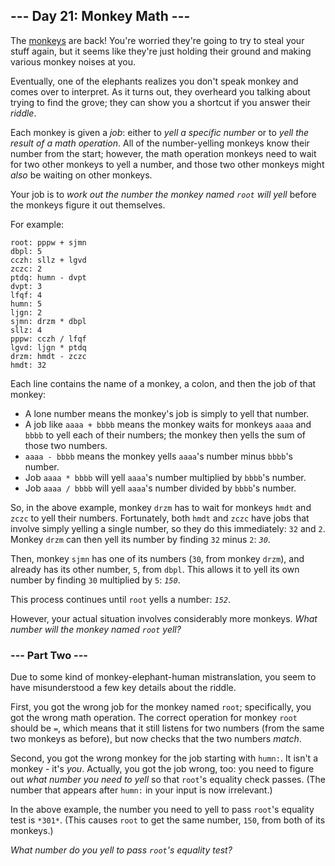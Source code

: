 
## --- Day 21: Monkey Math ---

The [monkeys](/11/README.md) are back! You're worried they're going to try to steal your stuff again, but it seems like they're just holding their ground and making various monkey noises at you.

Eventually, one of the elephants realizes you don't speak monkey and comes over to interpret. As it turns out, they overheard you talking about trying to find the grove; they can show you a shortcut if you answer their *riddle*.

Each monkey is given a *job*: either to *yell a specific number* or to *yell the result of a math operation*. All of the number-yelling monkeys know their number from the start; however, the math operation monkeys need to wait for two other monkeys to yell a number, and those two other monkeys might *also* be waiting on other monkeys.

Your job is to *work out the number the monkey named `root` will yell* before the monkeys figure it out themselves.

For example:

    root: pppw + sjmn
    dbpl: 5
    cczh: sllz + lgvd
    zczc: 2
    ptdq: humn - dvpt
    dvpt: 3
    lfqf: 4
    humn: 5
    ljgn: 2
    sjmn: drzm * dbpl
    sllz: 4
    pppw: cczh / lfqf
    lgvd: ljgn * ptdq
    drzm: hmdt - zczc
    hmdt: 32

Each line contains the name of a monkey, a colon, and then the job of that monkey:

- A lone number means the monkey's job is simply to yell that number.
- A job like `aaaa + bbbb` means the monkey waits for monkeys `aaaa` and `bbbb` to yell each of their numbers; the monkey then yells the sum of those two numbers.
- `aaaa - bbbb` means the monkey yells `aaaa`'s number minus `bbbb`'s number.
- Job `aaaa * bbbb` will yell `aaaa`'s number multiplied by `bbbb`'s number.
- Job `aaaa / bbbb` will yell `aaaa`'s number divided by `bbbb`'s number.

So, in the above example, monkey `drzm` has to wait for monkeys `hmdt` and `zczc` to yell their numbers. Fortunately, both `hmdt` and `zczc` have jobs that involve simply yelling a single number, so they do this immediately: `32` and `2`. Monkey `drzm` can then yell its number by finding `32` minus `2`: *`30`*.

Then, monkey `sjmn` has one of its numbers (`30`, from monkey `drzm`), and already has its other number, `5`, from `dbpl`. This allows it to yell its own number by finding `30` multiplied by `5`: *`150`*.

This process continues until `root` yells a number: *`152`*.

However, your actual situation involves <span title="Advent of Code 2022: Now With Considerably More Monkeys">considerably more monkeys</span>. *What number will the monkey named `root` yell?*

### --- Part Two ---

Due to some kind of monkey-elephant-human mistranslation, you seem to have misunderstood a few key details about the riddle.


First, you got the wrong job for the monkey named `root`; specifically, you got the wrong math operation. The correct operation for monkey `root` should be `=`, which means that it still listens for two numbers (from the same two monkeys as before), but now checks that the two numbers *match*.


Second, you got the wrong monkey for the job starting with `humn:`. It isn't a monkey - it's *you*. Actually, you got the job wrong, too: you need to figure out *what number you need to yell* so that `root`'s equality check passes. (The number that appears after `humn:` in your input is now irrelevant.)


In the above example, the number you need to yell to pass `root`'s equality test is `*301*`. (This causes `root` to get the same number, `150`, from both of its monkeys.)


*What number do you yell to pass `root`'s equality test?*



